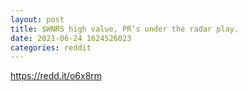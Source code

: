 ```yaml
--- 
layout: post 
title: $WNRS high value, PR’s under the radar play. 
date: 2021-06-24 1624526023 
categories: reddit 
--- 
```

https://redd.it/o6x8rm